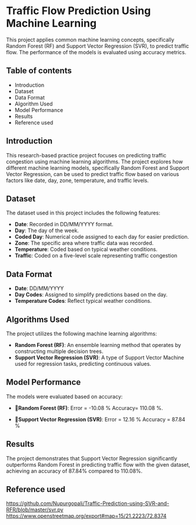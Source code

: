 # Traffic Flow Prediction Using Machine Learning
This project applies common machine learning concepts, specifically Random Forest (RF) and Support Vector Regression (SVR), to predict traffic flow. The performance of the models is evaluated using accuracy metrics.

## Table of contents
- Introduction
- Dataset
- Data Format
- Algorithm Used
- Model Performance
- Results
- Reference used

## Introduction
This research-based practice project focuses on predicting traffic congestion using machine learning algorithms. The project explores how different machine learning models, specifically Random Forest and Support Vector Regression, can be used to predict traffic flow based on various factors like date, day, zone, temperature, and traffic levels.

## Dataset 
The dataset used in this project includes the following features:
- **Date**: Recorded in DD/MM/YYYY format.
- **Day**: The day of the week.
- **Coded Day**: Numerical code assigned to each day for easier prediction.
- **Zone**: The specific area where traffic data was recorded.
- **Temperature**: Coded based on typical weather conditions.
- **Traffic**: Coded on a five-level scale representing traffic congestion

## Data Format
- **Date**: DD/MM/YYYY
- **Day Codes**: Assigned to simplify predictions based on the day.
- **Temperature Codes**: Reflect typical weather conditions.

## Algorithms Used
The project utilizes the following machine learning algorithms:
- **Random Forest (RF)**: An ensemble learning method that operates by constructing multiple decision trees.
- **Support Vector Regression (SVR)**: A type of Support Vector Machine used for regression tasks, predicting continuous values.

## Model Performance
The models were evaluated based on accuracy:
- :round_pushpin:**Random Forest (RF)**:
  Error = -10.08 %
  Accuracy= 110.08 %.
  
- :round_pushpin:**Support Vector Regression (SVR)**:
  Error = 12.16 %
  Accuracy = 87.84 %

## Results 
The project demonstrates that Support Vector Regression significantly outperforms Random Forest in predicting traffic flow with the given dataset, achieving an accuracy of 87.84% compared to 110.08%.

## Reference used 
https://github.com/Nupurgopali/Traffic-Prediction-using-SVR-and-RFR/blob/master/svr.py 
https://www.openstreetmap.org/export#map=15/21.2223/72.8374
